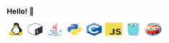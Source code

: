 ### Hello! 👋

<div>
   <img align="center" alt="linux" height="30" width="40" src="https://raw.githubusercontent.com/devicons/devicon/master/icons/linux/linux-original.svg">
   <img align="center" alt="bash" height="30" width="40" src="https://raw.githubusercontent.com/devicons/devicon/master/icons/bash/bash-original.svg">
   <img align="center" alt="java" height="30" width="40" src="https://raw.githubusercontent.com/devicons/devicon/master/icons/java/java-original.svg">
   <img align="center" alt="python" height="30" width="40" src="https://raw.githubusercontent.com/devicons/devicon/master/icons/python/python-original.svg">
   <img align="center" alt="c" height="30" width="40" src="https://raw.githubusercontent.com/devicons/devicon/master/icons/c/c-original.svg">
   <img align="center" alt="javascript" height="30" width="40" src="https://raw.githubusercontent.com/devicons/devicon/master/icons/javascript/javascript-original.svg">   
   <img align="center" alt="go" height="30" width="40" src="https://raw.githubusercontent.com/devicons/devicon/master/icons/go/go-original.svg">
   <img align="center" alt="prolog" height="30" width="40" src="https://raw.githubusercontent.com/devicons/devicon/master/icons/prolog/prolog-original.svg">   
</div>
